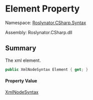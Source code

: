 # Element Property

Namespace: [Roslynator.CSharp.Syntax](../../README.md)

Assembly: Roslynator\.CSharp\.dll

## Summary

The xml element\.

```csharp
public XmlNodeSyntax Element { get; }
```

#### Property Value

[XmlNodeSyntax](https://docs.microsoft.com/en-us/dotnet/api/microsoft.codeanalysis.csharp.syntax.xmlnodesyntax)


